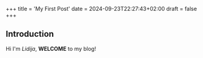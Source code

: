 +++
title = 'My First Post'
date = 2024-09-23T22:27:43+02:00
draft = false
+++

## Introduction

Hi I'm *Lidija*, **WELCOME** to my blog!